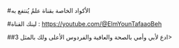 #الأكواد الخاصة بقناة علمُ يُنتفع به

#لينك القناة : https://youtube.com/@ElmYounTafaaoBeh

##ادع لأبي وأمي بالصحة والعافية والفردوس الأعلى ولك بالمثل 3>
